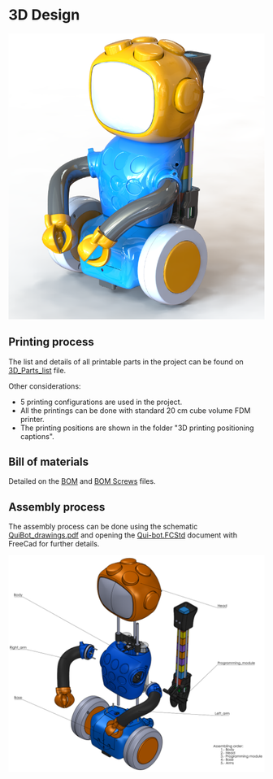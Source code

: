 # 3D Design

![QuiBot 3D](../Images/QuiBot_3D.PNG)

## Printing process
The list and details of all printable parts in the project can be found on [3D_Parts_list](./3D_parts_list.pdf) file.

Other considerations:
 - 5 printing configurations are used in the project.
 - All the printings can be done with standard 20 cm cube volume FDM printer.
 - The printing positions are shown in the folder "3D printing positioning captions". 

## Bill of materials
Detailed on the [BOM](./BOM.pdf) and [BOM Screws](./BOM_Screws.pdf) files. 

## Assembly process
The assembly process can be done using the schematic [QuiBot_drawings.pdf](./QuiBot_drawings.PDF) and opening the [Qui-bot.FCStd](./Qui-bot.FCStd) document with FreeCad for further details. 

![Assembly process](../Images/Assembly_process.png)

